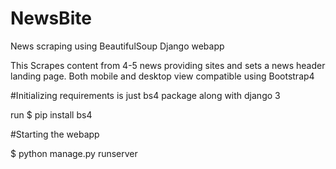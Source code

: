 # NewsBite
 News scraping using BeautifulSoup 
 Django webapp
 
 This Scrapes content from 4-5 news providing sites and sets a news header landing page.
 Both mobile and desktop view compatible using Bootstrap4



#Initializing
requirements is just bs4 package along with django 3

run
$ pip install bs4

#Starting the webapp

$ python manage.py runserver



